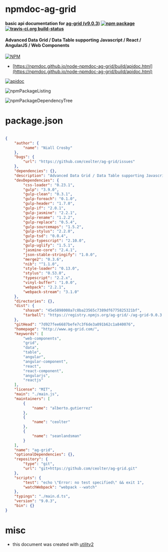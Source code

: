 # npmdoc-ag-grid

#### basic api documentation for  [ag-grid (v9.0.3)](http://www.ag-grid.com/)  [![npm package](https://img.shields.io/npm/v/npmdoc-ag-grid.svg?style=flat-square)](https://www.npmjs.org/package/npmdoc-ag-grid) [![travis-ci.org build-status](https://api.travis-ci.org/npmdoc/node-npmdoc-ag-grid.svg)](https://travis-ci.org/npmdoc/node-npmdoc-ag-grid)

#### Advanced Data Grid / Data Table supporting Javascript / React / AngularJS / Web Components

[![NPM](https://nodei.co/npm/ag-grid.png?downloads=true&downloadRank=true&stars=true)](https://www.npmjs.com/package/ag-grid)

- [https://npmdoc.github.io/node-npmdoc-ag-grid/build/apidoc.html](https://npmdoc.github.io/node-npmdoc-ag-grid/build/apidoc.html)

[![apidoc](https://npmdoc.github.io/node-npmdoc-ag-grid/build/screenCapture.buildCi.browser.%252Ftmp%252Fbuild%252Fapidoc.html.png)](https://npmdoc.github.io/node-npmdoc-ag-grid/build/apidoc.html)

![npmPackageListing](https://npmdoc.github.io/node-npmdoc-ag-grid/build/screenCapture.npmPackageListing.svg)

![npmPackageDependencyTree](https://npmdoc.github.io/node-npmdoc-ag-grid/build/screenCapture.npmPackageDependencyTree.svg)



# package.json

```json

{
    "author": {
        "name": "Niall Crosby"
    },
    "bugs": {
        "url": "https://github.com/ceolter/ag-grid/issues"
    },
    "dependencies": {},
    "description": "Advanced Data Grid / Data Table supporting Javascript / React / AngularJS / Web Components",
    "devDependencies": {
        "css-loader": "0.23.1",
        "gulp": "3.9.0",
        "gulp-clean": "0.3.1",
        "gulp-foreach": "0.1.0",
        "gulp-header": "1.7.0",
        "gulp-if": "2.0.1",
        "gulp-jasmine": "2.2.1",
        "gulp-rename": "1.2.2",
        "gulp-replace": "0.5.4",
        "gulp-sourcemaps": "1.5.2",
        "gulp-stylus": "2.2.0",
        "gulp-tsd": "0.0.4",
        "gulp-typescript": "2.10.0",
        "gulp-uglify": "1.5.1",
        "jasmine-core": "2.4.1",
        "json-stable-stringify": "1.0.0",
        "merge2": "0.3.6",
        "nib": "^1.1.0",
        "style-loader": "0.13.0",
        "stylus": "0.53.0",
        "typescript": "2.2.x",
        "vinyl-buffer": "1.0.0",
        "webpack": "2.2.1",
        "webpack-stream": "3.1.0"
    },
    "directories": {},
    "dist": {
        "shasum": "45e5898008a7c8ba23565c7389df6775825321bf",
        "tarball": "https://registry.npmjs.org/ag-grid/-/ag-grid-9.0.3.tgz"
    },
    "gitHead": "7d927fee6687befe7c3f6de3a091b62c1a840076",
    "homepage": "http://www.ag-grid.com/",
    "keywords": [
        "web-components",
        "grid",
        "data",
        "table",
        "angular",
        "angular-component",
        "react",
        "react-component",
        "angularjs",
        "reactjs"
    ],
    "license": "MIT",
    "main": "./main.js",
    "maintainers": [
        {
            "name": "alberto.gutierrez"
        },
        {
            "name": "ceolter"
        },
        {
            "name": "seanlandsman"
        }
    ],
    "name": "ag-grid",
    "optionalDependencies": {},
    "repository": {
        "type": "git",
        "url": "git+https://github.com/ceolter/ag-grid.git"
    },
    "scripts": {
        "test": "echo \"Error: no test specified\" && exit 1",
        "watchWebpack": "webpack --watch"
    },
    "typings": "./main.d.ts",
    "version": "9.0.3",
    "bin": {}
}
```



# misc
- this document was created with [utility2](https://github.com/kaizhu256/node-utility2)
